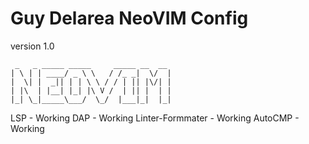 # Guy Delarea NeoVIM Config
version 1.0
```
 _   _ _____ _____     _____ __  __
| \ | | ____/ _ \ \   / /_ _|  \/  |
|  \| |  _|| | | \ \ / / | || |\/| |
| |\  | |__| |_| |\ V /  | || |  | |
|_| \_|_____\___/  \_/  |___|_|  |_|
```
LSP - Working
DAP - Working
Linter-Formmater - Working
AutoCMP - Working

